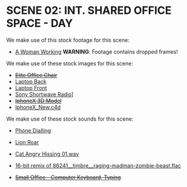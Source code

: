 # SCENE 02: INT. SHARED OFFICE SPACE - DAY

We make use of this stock footage for this scene:

- [A Woman Working](https://www.pexels.com/video/a-woman-working-5717280/) **WARNING**: Footage contains dropped frames!

We make use of these stock images for this scene:

- ~~[Elite Office Chair](https://www.pngkey.com/download/u2e6w7t4w7i1i1a9_elite-office-chair-office-chairs-high-back/)~~
- [Laptop Back]()
- [Laptop Front]()
- [Sony Shortwave Radio](https://www.cleanpng.com/png-digital-radio-fm-broadcasting-sony-shortwave-radio-5059343/)]
- ~~[IphoneX 3D Model](https://free3d.com/3d-model/iphonex-113534.html)~~
- [IphoneX_New.c4d](https://mega.nz/file/LLgWxbhZ#AaA4ommUjggWFz6iTeVjBeKe3rWVVKbRZ9gDxWYxbKM)

We make use of these stock sounds for this scene:

- [Phone Dialling](https://freesound.org/people/JSilverSound/sounds/612101/)
- [Lion Roar](https://freesound.org/people/qubodup/sounds/212764/)
- [Cat Angry Hissing 01.wav](https://freesound.org/people/promete/sounds/67444/)
- [16-bit remix of 86241__timbre__raging-madman-zombie-beast.flac](https://freesound.org/people/Timbre/sounds/202175/)

- ~~[Small Office - Computer Keyboard, Typing](https://artlist.io/sfx/track/small-office---computer-keyboard-typing/68413)~~